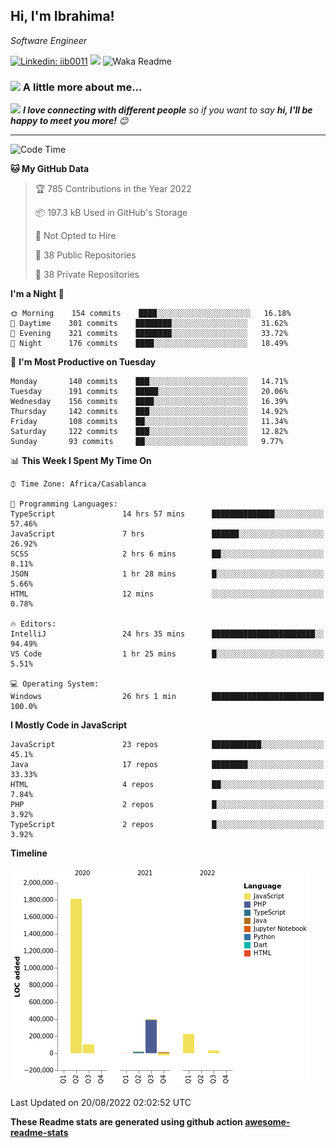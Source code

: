 <h2>Hi, I'm Ibrahima! </h2>
<p><em>Software Engineer 
</em></p>


[![Linkedin: iib0011](https://img.shields.io/badge/-iib0011-blue?style=flat-square&logo=Linkedin&logoColor=white&link=https://www.linkedin.com/in/iib0011/)](https://www.linkedin.com/in/iib0011/)
![](https://visitor-badge.glitch.me/badge?page_id=iib0011)
![Waka Readme](https://github.com/iib0011/iib0011/workflows/Waka%20Readme/badge.svg)


### <img src="https://media.giphy.com/media/VgCDAzcKvsR6OM0uWg/giphy.gif" width="50"> A little more about me...  


<img src="https://media.giphy.com/media/LnQjpWaON8nhr21vNW/giphy.gif" width="60"> <em><b>I love connecting with different people</b> so if you want to say <b>hi, I'll be happy to meet you more!</b> 😊</em>

---
<!--START_SECTION:waka-->
![Code Time](http://img.shields.io/badge/Code%20Time-0%20secs-blue)

**🐱 My GitHub Data** 

> 🏆 785 Contributions in the Year 2022
 > 
> 📦 197.3 kB Used in GitHub's Storage 
 > 
> 🚫 Not Opted to Hire
 > 
> 📜 38 Public Repositories 
 > 
> 🔑 38 Private Repositories  
 > 
**I'm a Night 🦉** 

```text
🌞 Morning    154 commits    ████░░░░░░░░░░░░░░░░░░░░░   16.18% 
🌆 Daytime    301 commits    ████████░░░░░░░░░░░░░░░░░   31.62% 
🌃 Evening    321 commits    ████████░░░░░░░░░░░░░░░░░   33.72% 
🌙 Night      176 commits    ████░░░░░░░░░░░░░░░░░░░░░   18.49%

```
📅 **I'm Most Productive on Tuesday** 

```text
Monday       140 commits    ███░░░░░░░░░░░░░░░░░░░░░░   14.71% 
Tuesday      191 commits    █████░░░░░░░░░░░░░░░░░░░░   20.06% 
Wednesday    156 commits    ████░░░░░░░░░░░░░░░░░░░░░   16.39% 
Thursday     142 commits    ███░░░░░░░░░░░░░░░░░░░░░░   14.92% 
Friday       108 commits    ██░░░░░░░░░░░░░░░░░░░░░░░   11.34% 
Saturday     122 commits    ███░░░░░░░░░░░░░░░░░░░░░░   12.82% 
Sunday       93 commits     ██░░░░░░░░░░░░░░░░░░░░░░░   9.77%

```


📊 **This Week I Spent My Time On** 

```text
⌚︎ Time Zone: Africa/Casablanca

💬 Programming Languages: 
TypeScript               14 hrs 57 mins      ██████████████░░░░░░░░░░░   57.46% 
JavaScript               7 hrs               ██████░░░░░░░░░░░░░░░░░░░   26.92% 
SCSS                     2 hrs 6 mins        ██░░░░░░░░░░░░░░░░░░░░░░░   8.11% 
JSON                     1 hr 28 mins        █░░░░░░░░░░░░░░░░░░░░░░░░   5.66% 
HTML                     12 mins             ░░░░░░░░░░░░░░░░░░░░░░░░░   0.78%

🔥 Editors: 
IntelliJ                 24 hrs 35 mins      ███████████████████████░░   94.49% 
VS Code                  1 hr 25 mins        █░░░░░░░░░░░░░░░░░░░░░░░░   5.51%

💻 Operating System: 
Windows                  26 hrs 1 min        █████████████████████████   100.0%

```

**I Mostly Code in JavaScript** 

```text
JavaScript               23 repos            ███████████░░░░░░░░░░░░░░   45.1% 
Java                     17 repos            ████████░░░░░░░░░░░░░░░░░   33.33% 
HTML                     4 repos             ██░░░░░░░░░░░░░░░░░░░░░░░   7.84% 
PHP                      2 repos             █░░░░░░░░░░░░░░░░░░░░░░░░   3.92% 
TypeScript               2 repos             █░░░░░░░░░░░░░░░░░░░░░░░░   3.92%

```


**Timeline**

![Chart not found](https://raw.githubusercontent.com/iib0011/iib0011/master/charts/bar_graph.png) 


 Last Updated on 20/08/2022 02:02:52 UTC
<!--END_SECTION:waka-->

**These Readme stats are generated using github action [awesome-readme-stats](https://github.com/iib0011/waka-readme-stats)**
